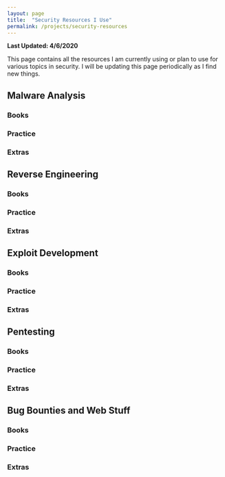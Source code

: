 ```yaml
---
layout: page
title:  "Security Resources I Use"
permalink: /projects/security-resources
---
```


**Last Updated: 4/6/2020**

This page contains all the resources I am currently using or plan to use for various topics in security. I will be updating this page periodically as I find new things. 

## Malware Analysis

### Books

### Practice

### Extras

## Reverse Engineering

### Books

### Practice

### Extras

## Exploit Development

### Books

### Practice

### Extras

## Pentesting

### Books

### Practice

### Extras

## Bug Bounties and Web Stuff

### Books

### Practice

### Extras
